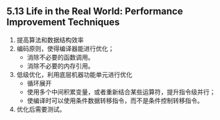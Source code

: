 
## 5.13 Life in the Real World: Performance Improvement Techniques

1. 提高算法和数据结构效率
2. 编码原则，使得编译器能进行优化；
    * 消除不必要的函数调用。
    * 消除不必要的内存引用。
3. 低级优化，利用底层机器功能单元进行优化
    * 循环展开
    * 使用多个中间积累变量，或者重新结合某些运算符，提升指令级并行；
    * 使编译时可以使用条件数据转移指令，而不是条件控制转移指令。
4. 优化后需要测试。